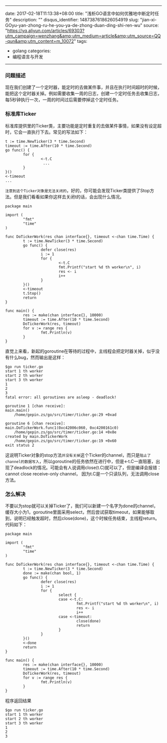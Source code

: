
---
date: 2017-02-18T11:13:38+08:00
title: "浅析GO语言中如何优雅地中断定时任务"
description: ""
disqus_identifier: 1487387618626054919
slug: "jian-xi-GOyu-yan-zhong-ru-he-you-ya-de-zhong-duan-ding-shi-ren-wu"
source: "https://yq.aliyun.com/articles/69303?utm_campaign=wenzhang&amp;utm_medium=article&amp;utm_source=QQ-qun&amp;utm_content=m_10072"
tags: 
- golang 
categories:
- 编程语言与开发
---

### 问题描述

现在我们创建了一个定时器，能定时的去做某件事，并且在执行时间超时的时候，能把这个定时器关掉。例如需要收集一周的日志，创建一个定时任务去收集日志，每5秒钟执行一次，一周的时间过后需要停掉这个定时任务。

### 标准库Ticker

标准库提供里的Ticker类，主要功能是定时重复的去做某件事情，如果没有设定超时，它会一直执行下去。常见的写法如下：

    t := time.NewTicker(3 * time.Second)
    timeout := time.After(10 * time.Second)
    go func() {
            for {   
                    <-t.C
                     ...
            }       
    }()
    <-timeout
    ...

`注意到这个Ticker对象是无法关闭的`，好的，你可能会发现Ticker类提供了Stop方法。但是我们看看如果你这样去关闭t的话，会出现什么情况。

    package main

    import (
            "fmt"
            "time"
    )

    func DoTickerWork(res chan interface{}, timeout <-chan time.Time) {
            t := time.NewTicker(3 * time.Second)
            go func() {
                    defer close(res)
                    i := 1
                    for {
                            <-t.C
                            fmt.Printf("start %d th worker\n", i)
                            res <- i
                            i++
                    }
            }()
            <-timeout
            t.Stop()
            return
    }

    func main() {
            res := make(chan interface{}, 10000)
            timeout := time.After(10 * time.Second)
            DoTickerWork(res, timeout)
            for v := range res {
                    fmt.Println(v)
            }
    }

直觉上来看，新起的goroutine在等待的过程中，主线程会把定时器关掉，似乎没有什么bug，然而输出是这样：

    $go run ticker.go 
    start 1 th worker
    start 2 th worker
    start 3 th worker
    1
    2
    3
    fatal error: all goroutines are asleep - deadlock!

    goroutine 1 [chan receive]:
    main.main()
        /home/gepin.zs/go/src/timer/ticker.go:29 +0xad

    goroutine 6 [chan receive]:
    main.DoTickerWork.func1(0xc42006c060, 0xc4200161c0)
        /home/gepin.zs/go/src/timer/ticker.go:14 +0x8e
    created by main.DoTickerWork
        /home/gepin.zs/go/src/timer/ticker.go:19 +0x60
    exit status 2

这说明Ticker对象的stop方法`并没有关掉`这个Ticker的channel，而只是`阻止了channel的数据写入`，所以goroutine的任务依然在进行中，但是\<-t.C一直阻塞，出现了deadlock的情况。可能会有人说调用close(t.C)就可以了，但是编译会报错：cannot
close receive-only channel， 因为t.C是一个只读队列，无法调用close方法。

### 怎么解决

不要以为stop就可以关掉Ticker了，我们可以新建一个名字为done的channel，缓存大小为1，goroutine里面采用select，然后尝试获取timeout，如果能够取到，说明已经触发超时，然后close(done)，这个时候任务结束，主线程return。代码如下：

    package main

    import (
            "fmt"
            "time"
    )

    func DoTickerWork(res chan interface{}, timeout <-chan time.Time) {
            t := time.NewTicker(3 * time.Second)
            done := make(chan bool, 1)
            go func() {
                    defer close(res)
                    i := 1
                    for {
                            select {
                            case <-t.C:
                                    fmt.Printf("start %d th worker\n", i)
                                    res <- i
                                    i++
                            case <-timeout:
                                    close(done)
                                    return
                            }
                    }
            }()
            <-done
            return
    }

    func main() {
            res := make(chan interface{}, 10000)
            timeout := time.After(10 * time.Second)
            DoTickerWork(res, timeout)
            for v := range res {
                    fmt.Println(v)
            }
    }

程序返回结果

    $go run ticker.go
    start 1 th worker
    start 2 th worker
    start 3 th worker
    1
    2
    3

